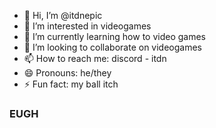 - 👋 Hi, I’m @itdnepic
- 👀 I’m interested in videogames
- 🌱 I’m currently learning how to video games
- 💞️ I’m looking to collaborate on videogames
- 📫 How to reach me: discord - itdn
- 😄 Pronouns: he/they
- ⚡ Fun fact: my ball itch

### EUGH

<!---
itdnepic/itdnepic is a ✨ special ✨ repository because its `README.md` (this file) appears on your GitHub profile.
You can click the Preview link to take a look at your changes.
--->
